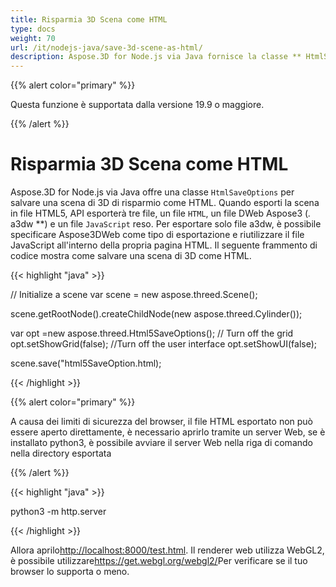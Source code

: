 ```yaml
---
title: Risparmia 3D Scena come HTML
type: docs
weight: 70
url: /it/nodejs-java/save-3d-scene-as-html/
description: Aspose.3D for Node.js via Java fornisce la classe ** HtmlSaveOptions ** per salvare una scena di risparmio 3D come HTML.
---
```

{{% alert color="primary" %}} 

Questa funzione è supportata dalla versione 19.9 o maggiore.

{{% /alert %}} 
#  **Risparmia 3D Scena come HTML**
Aspose.3D for Node.js via Java offre una classe `HtmlSaveOptions` per salvare una scena di 3D di risparmio come HTML. Quando esporti la scena in file HTML5, API esporterà tre file, un file `HTML`, un file DWeb Aspose3 (*.* a3dw **) e un file `JavaScript` reso. Per esportare solo file a3dw, è possibile specificare Aspose3DWeb come tipo di esportazione e riutilizzare il file JavaScript all'interno della propria pagina HTML. Il seguente frammento di codice mostra come salvare una scena di 3D come HTML.

{{< highlight "java" >}}

// Initialize a scene
var scene = new aspose.threed.Scene();

scene.getRootNode().createChildNode(new aspose.threed.Cylinder());

var opt =new aspose.threed.Html5SaveOptions();
// Turn off the grid
opt.setShowGrid(false);
//Turn off the user interface
opt.setShowUI(false);

scene.save("html5SaveOption.html);

{{< /highlight >}}


{{% alert color="primary" %}} 

A causa dei limiti di sicurezza del browser, il file HTML esportato non può essere aperto direttamente, è necessario aprirlo tramite un server Web, se è installato python3, è possibile avviare il server Web nella riga di comando nella directory esportata

{{% /alert %}} 

{{< highlight "java" >}}

 python3 -m http.server

{{< /highlight >}}

Allora aprilo<http://localhost:8000/test.html>. Il renderer web utilizza WebGL2, è possibile utilizzare<https://get.webgl.org/webgl2/>Per verificare se il tuo browser lo supporta o meno.


